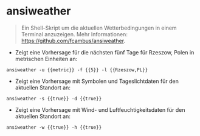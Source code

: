 # ansiweather

> Ein Shell-Skript um die aktuellen Wetterbedingungen in einem Terminal anzuzeigen.
> Mehr Informationen: <https://github.com/fcambus/ansiweather>.

- Zeigt eine Vorhersage für die nächsten fünf Tage für Rzeszow, Polen in metrischen Einheiten an:

`ansiweather -u {{metric}} -f {{5}} -l {{Rzeszow,PL}}`

- Zeigt eine Vorhersage mit Symbolen und Tageslichtdaten für den aktuellen Standort an:

`ansiweather -s {{true}} -d {{true}}`

- Zeigt eine Vorhersage mit Wind- und Luftfeuchtigkeitsdaten für den aktuellen Standort an:

`ansiweather -w {{true}} -h {{true}}`
